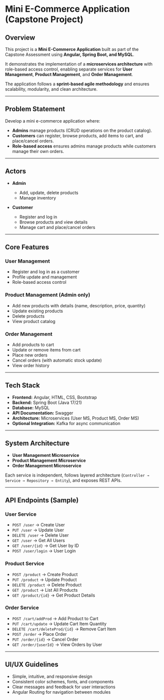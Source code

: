 # Mini E-Commerce Application (Capstone Project)

## Overview

This project is a **Mini E-Commerce Application** built as part of the Capstone Assessment using **Angular, Spring Boot, and MySQL**.

It demonstrates the implementation of a **microservices architecture** with role-based access control, enabling separate services for **User Management**, **Product Management**, and **Order Management**.

The application follows a **sprint-based agile methodology** and ensures scalability, modularity, and clean architecture.

---

## Problem Statement

Develop a mini e-commerce application where:

* **Admins** manage products (CRUD operations on the product catalog).
* **Customers** can register, browse products, add items to cart, and place/cancel orders.
* **Role-based access** ensures admins manage products while customers manage their own orders.

---

## Actors

* **Admin**

  * Add, update, delete products
  * Manage inventory

* **Customer**

  * Register and log in
  * Browse products and view details
  * Manage cart and place/cancel orders

---

## Core Features

### User Management

* Register and log in as a customer
* Profile update and management
* Role-based access control

### Product Management (Admin only)

* Add new products with details (name, description, price, quantity)
* Update existing products
* Delete products
* View product catalog

### Order Management

* Add products to cart
* Update or remove items from cart
* Place new orders
* Cancel orders (with automatic stock update)
* View order history

---

## Tech Stack

* **Frontend:** Angular, HTML, CSS, Bootstrap
* **Backend:** Spring Boot (Java 17/21)
* **Database:** MySQL
* **API Documentation:** Swagger
* **Architecture:** Microservices (User MS, Product MS, Order MS)
* **Optional Integration:** Kafka for async communication

---

## System Architecture

* **User Management Microservice**
* **Product Management Microservice**
* **Order Management Microservice**

Each service is independent, follows layered architecture (`Controller → Service → Repository → Entity`), and exposes REST APIs.

---

## API Endpoints (Sample)

### User Service

* `POST /user` → Create User
* `PUT /user` → Update User
* `DELETE /user` → Delete User
* `GET /user` → Get All Users
* `GET /user/{id}` → Get User by ID
* `POST /user/login` → User Login

### Product Service

* `POST /product` → Create Product
* `PUT /product` → Update Product
* `DELETE /product` → Delete Product
* `GET /product` → List All Products
* `GET /product/{id}` → Get Product Details

### Order Service

* `POST /cart/addProd` → Add Product to Cart
* `PUT /cart/update` → Update Cart Item Quantity
* `DELETE /cart/deleteProd/{id}` → Remove Cart Item
* `POST /order` → Place Order
* `PUT /order/{id}` → Cancel Order
* `GET /order/{userId}` → View Orders by User

---

## UI/UX Guidelines

* Simple, intuitive, and responsive design
* Consistent color schemes, fonts, and components
* Clear messages and feedback for user interactions
* Angular Routing for navigation between modules

